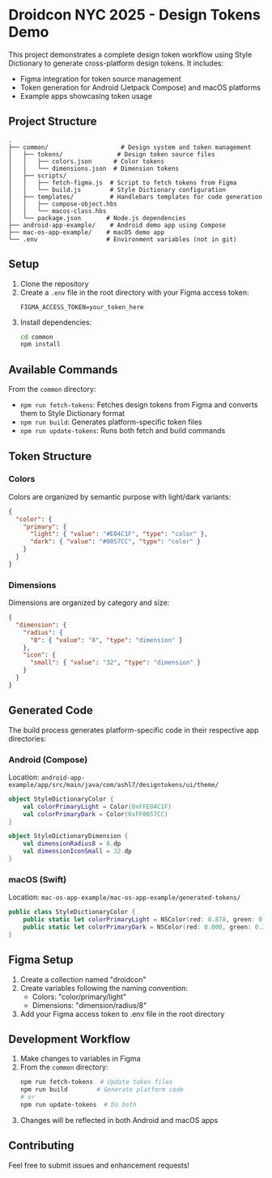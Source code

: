 # Droidcon NYC 2025 - Design Tokens Demo

This project demonstrates a complete design token workflow using Style Dictionary to generate cross-platform design tokens. It includes:
- Figma integration for token source management
- Token generation for Android (Jetpack Compose) and macOS platforms
- Example apps showcasing token usage

## Project Structure

```
.
├── common/                    # Design system and token management
│   ├── tokens/               # Design token source files
│   │   ├── colors.json      # Color tokens
│   │   └── dimensions.json  # Dimension tokens
│   ├── scripts/
│   │   ├── fetch-figma.js  # Script to fetch tokens from Figma
│   │   └── build.js        # Style Dictionary configuration
│   ├── templates/          # Handlebars templates for code generation
│   │   ├── compose-object.hbs
│   │   └── macos-class.hbs
│   └── package.json       # Node.js dependencies
├── android-app-example/    # Android demo app using Compose
├── mac-os-app-example/    # macOS demo app
└── .env                   # Environment variables (not in git)
```

## Setup

1. Clone the repository
2. Create a `.env` file in the root directory with your Figma access token:
   ```
   FIGMA_ACCESS_TOKEN=your_token_here
   ```
3. Install dependencies:
   ```bash
   cd common
   npm install
   ```

## Available Commands

From the `common` directory:
- `npm run fetch-tokens`: Fetches design tokens from Figma and converts them to Style Dictionary format
- `npm run build`: Generates platform-specific token files
- `npm run update-tokens`: Runs both fetch and build commands

## Token Structure

### Colors
Colors are organized by semantic purpose with light/dark variants:
```json
{
  "color": {
    "primary": {
      "light": { "value": "#E04C1F", "type": "color" },
      "dark": { "value": "#0057CC", "type": "color" }
    }
  }
}
```

### Dimensions
Dimensions are organized by category and size:
```json
{
  "dimension": {
    "radius": {
      "8": { "value": "8", "type": "dimension" }
    },
    "icon": {
      "small": { "value": "32", "type": "dimension" }
    }
  }
}
```

## Generated Code

The build process generates platform-specific code in their respective app directories:

### Android (Compose)
Location: `android-app-example/app/src/main/java/com/ashl7/designtokens/ui/theme/`
```kotlin
object StyleDictionaryColor {
    val colorPrimaryLight = Color(0xFFE04C1F)
    val colorPrimaryDark = Color(0xFF0057CC)
}

object StyleDictionaryDimension {
    val dimensionRadius8 = 8.dp
    val dimensionIconSmall = 32.dp
}
```

### macOS (Swift)
Location: `mac-os-app-example/mac-os-app-example/generated-tokens/`
```swift
public class StyleDictionaryColor {
    public static let colorPrimaryLight = NSColor(red: 0.878, green: 0.298, blue: 0.122, alpha: 1)
    public static let colorPrimaryDark = NSColor(red: 0.000, green: 0.341, blue: 0.800, alpha: 1)
}
```

## Figma Setup

1. Create a collection named "droidcon"
2. Create variables following the naming convention:
   - Colors: "color/primary/light"
   - Dimensions: "dimension/radius/8"
3. Add your Figma access token to .env file in the root directory

## Development Workflow

1. Make changes to variables in Figma
2. From the `common` directory:
   ```bash
   npm run fetch-tokens  # Update token files
   npm run build        # Generate platform code
   # or
   npm run update-tokens  # Do both
   ```
3. Changes will be reflected in both Android and macOS apps

## Contributing

Feel free to submit issues and enhancement requests!
